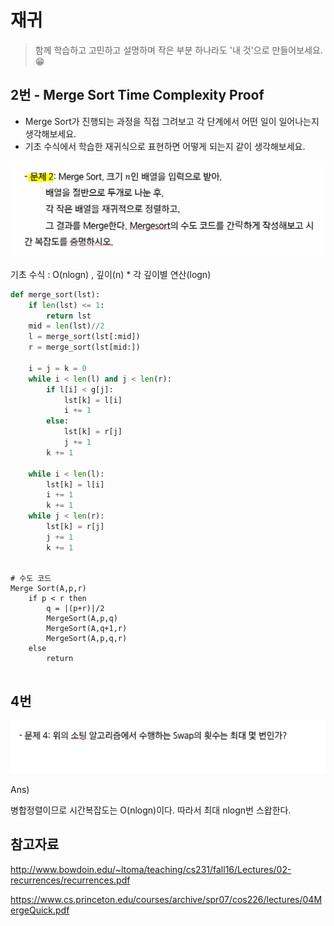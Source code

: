 # 재귀

> 함께 학습하고 고민하고 설명하며 작은 부분 하나라도 '내 것'으로 만들어보세요. 😁




## 2번 - Merge Sort Time Complexity Proof

- Merge Sort가 진행되는 과정을 직접 그려보고 각 단계에서 어떤 일이 일어나는지 생각해보세요.
- 기초 수식에서 학습한 재귀식으로 표현하면 어떻게 되는지 같이 생각해보세요.

![재귀_2](5_재귀.assets/재귀_2.PNG)



기초 수식 : O(nlogn) , 깊이(n) * 각 깊이별 연산(logn)

``` python
def merge_sort(lst):
    if len(lst) <= 1:
        return lst
    mid = len(lst)//2
    l = merge_sort(lst[:mid])
    r = merge_sort(lst[mid:])
    
    i = j = k = 0
    while i < len(l) and j < len(r):
        if l[i] < g[j]:
            lst[k] = l[i]
            i += 1
        else:
            lst[k] = r[j]
            j += 1
        k += 1
        
    while i < len(l):
        lst[k] = l[i]
        i += 1
        k += 1
    while j < len(r):
        lst[k] = r[j]
        j += 1
        k += 1
   
```

``` 
# 수도 코드
Merge Sort(A,p,r)
	if p < r then
		q = |(p+r)|/2
		MergeSort(A,p,q)
		MergeSort(A,q+1,r)
		MergeSort(A,p,q,r)
	else
		return
		
```





## 4번 

![image-20210925231537705](5_재귀.assets/image-20210925231537705.png)

Ans)

병합정렬이므로 시간복잡도는 O(nlogn)이다. 따라서 최대 nlogn번 스왑한다.


## 참고자료

http://www.bowdoin.edu/~ltoma/teaching/cs231/fall16/Lectures/02-recurrences/recurrences.pdf

https://www.cs.princeton.edu/courses/archive/spr07/cos226/lectures/04MergeQuick.pdf